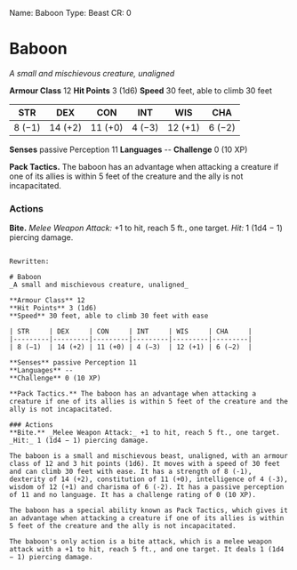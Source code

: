 Name: Baboon
Type: Beast
CR: 0

# Baboon
_A small and mischievous creature, unaligned_

**Armour Class** 12
**Hit Points** 3 (1d6)
**Speed** 30 feet, able to climb 30 feet

| STR     | DEX     | CON     | INT     | WIS     | CHA     |
|---------|---------|---------|---------|---------|---------|
| 8 (−1)  | 14 (+2) | 11 (+0) | 4 (−3)  | 12 (+1) | 6 (−2)  |   

**Senses** passive Perception 11
**Languages** --
**Challenge** 0 (10 XP)

**Pack Tactics.** The baboon has an advantage when attacking a creature if one of its allies is within 5 feet of the creature and the ally is not incapacitated. 

### Actions    
**Bite.** _Melee Weapon Attack:_ +1 to hit, reach 5 ft., one target. _Hit:_ 1 (1d4 − 1) piercing damage. 
```

Rewritten:

# Baboon
_A small and mischievous creature, unaligned_

**Armour Class** 12
**Hit Points** 3 (1d6)
**Speed** 30 feet, able to climb 30 feet with ease

| STR     | DEX     | CON     | INT     | WIS     | CHA     |
|---------|---------|---------|---------|---------|---------|
| 8 (−1)  | 14 (+2) | 11 (+0) | 4 (−3)  | 12 (+1) | 6 (−2)  |   

**Senses** passive Perception 11
**Languages** --
**Challenge** 0 (10 XP)

**Pack Tactics.** The baboon has an advantage when attacking a creature if one of its allies is within 5 feet of the creature and the ally is not incapacitated. 

### Actions    
**Bite.** _Melee Weapon Attack:_ +1 to hit, reach 5 ft., one target. _Hit:_ 1 (1d4 − 1) piercing damage. 

The baboon is a small and mischievous beast, unaligned, with an armour class of 12 and 3 hit points (1d6). It moves with a speed of 30 feet and can climb 30 feet with ease. It has a strength of 8 (-1), dexterity of 14 (+2), constitution of 11 (+0), intelligence of 4 (-3), wisdom of 12 (+1) and charisma of 6 (-2). It has a passive perception of 11 and no language. It has a challenge rating of 0 (10 XP).

The baboon has a special ability known as Pack Tactics, which gives it an advantage when attacking a creature if one of its allies is within 5 feet of the creature and the ally is not incapacitated.

The baboon's only action is a bite attack, which is a melee weapon attack with a +1 to hit, reach 5 ft., and one target. It deals 1 (1d4 − 1) piercing damage.